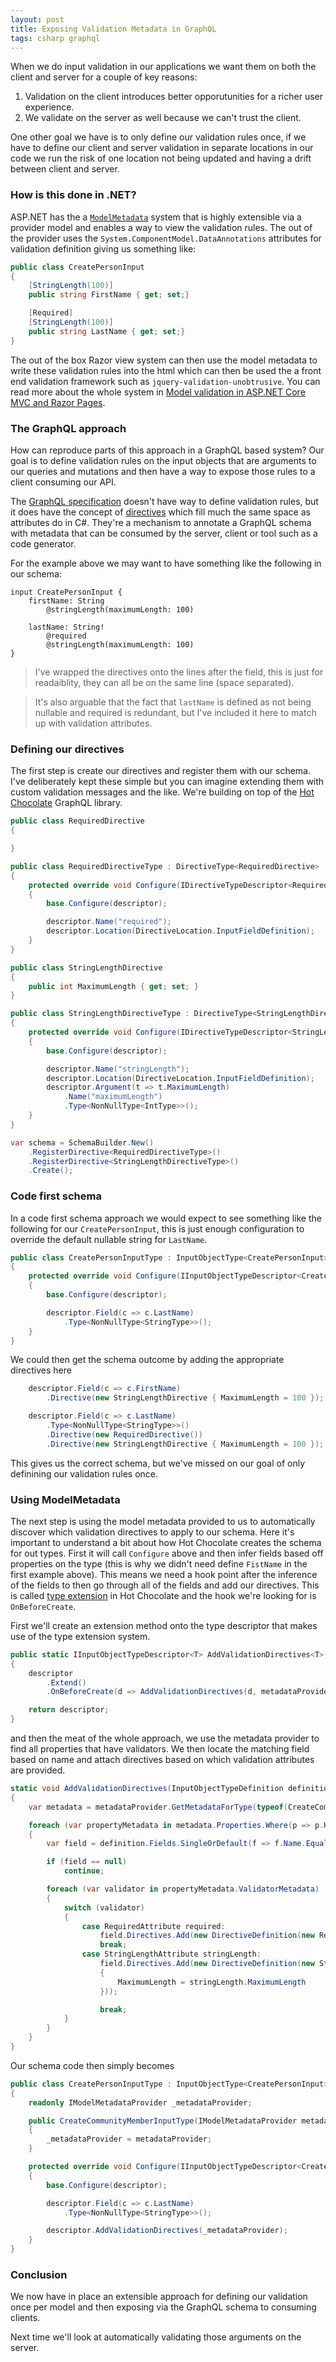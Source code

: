 ```yaml
---
layout: post
title: Exposing Validation Metadata in GraphQL
tags: csharp graphql
---
```


When we do input validation in our applications we want them on both the client and server for a couple of key reasons:

1. Validation on the client introduces better opporutunities for a richer user experience.
2. We validate on the server as well because we can't trust the client.

One other goal we have is to only define our validation rules once, if we have to define our client and server validation in separate locations in our code we run the risk of one location not being updated and having a drift between client and server.

### How is this done in .NET?

ASP.NET has the a [`ModelMetadata`][mm] system that is highly extensible via a provider model and enables a way to view the validation rules. The out of the provider uses the `System.ComponentModel.DataAnnotations` attributes for validation definition giving us something like:

``` csharp
public class CreatePersonInput
{
    [StringLength(100)]
    public string FirstName { get; set;}

    [Required]
    [StringLength(100)]
    public string LastName { get; set;}
}
```

The out of the box Razor view system can then use the model metadata to write these validation rules into the html which can then be used the a front end validation framework such as `jquery-validation-unobtrusive`. You can read more about the whole system in [Model validation in ASP.NET Core MVC and Razor Pages][mv].

### The GraphQL approach

How can reproduce parts of this approach in a GraphQL based system? Our goal is to define validation rules on the input objects that are arguments to our queries and mutations and then have a way to expose those rules to a client consuming our API.

The [GraphQL specification][spec] doesn't have way to define validation rules, but it does have the concept of [directives][dir] which fill much the same space as attributes do in C#. They're a mechanism to annotate a GraphQL schema with metadata that can be consumed by the server, client or tool such as a code generator.

For the example above we may want to have something like the following in our schema:

```
input CreatePersonInput {
    firstName: String
        @stringLength(maximumLength: 100)

    lastName: String!
        @required
        @stringLength(maximumLength: 100)
}
```

> I've wrapped the directives onto the lines after the field, this is just for readaiblity, they can all be on the same line (space separated).

> It's also arguable that the fact that `lastName` is defined as not being nullable and required is redundant, but I've included it here to match up with validation attributes.

### Defining our directives

The first step is create our directives and register them with our schema. I've deliberately kept these simple but you can imagine extending them with custom validation messages and the like. We're building on top of the [Hot Chocolate][hc] GraphQL library.

``` csharp
public class RequiredDirective
{

}

public class RequiredDirectiveType : DirectiveType<RequiredDirective>
{
    protected override void Configure(IDirectiveTypeDescriptor<RequiredDirective> descriptor)
    {
        base.Configure(descriptor);

        descriptor.Name("required");
        descriptor.Location(DirectiveLocation.InputFieldDefinition);
    }
}

public class StringLengthDirective
{
    public int MaximumLength { get; set; }
}

public class StringLengthDirectiveType : DirectiveType<StringLengthDirective>
{
    protected override void Configure(IDirectiveTypeDescriptor<StringLengthDirective> descriptor)
    {
        base.Configure(descriptor);

        descriptor.Name("stringLength");
        descriptor.Location(DirectiveLocation.InputFieldDefinition);
        descriptor.Argument(t => t.MaximumLength)
            .Name("maximumLength")
            .Type<NonNullType<IntType>>();
    }
}
```

``` csharp
var schema = SchemaBuilder.New()
    .RegisterDirective<RequiredDirectiveType>()
    .RegisterDirective<StringLengthDirectiveType>()
    .Create();
```

### Code first schema

In a code first schema approach we would expect to see something like the following for our `CreatePersonInput`, this is just enough configuration to override the default nullable string for `LastName`.

``` csharp
public class CreatePersonInputType : InputObjectType<CreatePersonInput>
{
    protected override void Configure(IInputObjectTypeDescriptor<CreateCommunityMemberInput> descriptor)
    {
        base.Configure(descriptor);

        descriptor.Field(c => c.LastName)
            .Type<NonNullType<StringType>>();
    }
}
```

We could then get the schema outcome by adding the appropriate directives here
``` csharp
    descriptor.Field(c => c.FirstName)
        .Directive(new StringLengthDirective { MaximumLength = 100 });

    descriptor.Field(c => c.LastName)
        .Type<NonNullType<StringType>>()
        .Directive(new RequiredDirective())
        .Directive(new StringLengthDirective { MaximumLength = 100 });
```

This gives us the correct schema, but we've missed on our goal of only definining our validation rules once.

### Using ModelMetadata
The next step is using the model metadata provided to us to automatically discover which validation directives to apply to our schema. Here it's important to understand a bit about how Hot Chocolate creates the schema for out types. First it will call `Configure` above and then infer fields based off properties on the type (this is why we didn't need define `FistName` in the first example above). This means we need a hook point after the inference of the fields to then go through all of the fields and add our directives.  This is called [type extension][extend] in Hot Chocolate and the hook we're looking for is `OnBeforeCreate`.

First we'll create an extension method onto the type descriptor that makes use of the type extension system.

``` csharp
public static IInputObjectTypeDescriptor<T> AddValidationDirectives<T>(this IInputObjectTypeDescriptor<T> descriptor, IModelMetadataProvider metadataProvider)
{
    descriptor
        .Extend()
        .OnBeforeCreate(d => AddValidationDirectives(d, metadataProvider));

    return descriptor;
}
```

and then the meat of the whole approach, we use the metadata provider to find all properties that have validators. We then locate the matching field based on name and attach directives based on which validation attributes are provided.

``` csharp
static void AddValidationDirectives(InputObjectTypeDefinition definition, IModelMetadataProvider metadataProvider)
{
    var metadata = metadataProvider.GetMetadataForType(typeof(CreateCommunityMemberInput));

    foreach (var propertyMetadata in metadata.Properties.Where(p => p.HasValidators ?? false))
    {
        var field = definition.Fields.SingleOrDefault(f => f.Name.Equals(propertyMetadata.Name, StringComparison.OrdinalIgnoreCase));

        if (field == null)
            continue;

        foreach (var validator in propertyMetadata.ValidatorMetadata)
        {
            switch (validator)
            {
                case RequiredAttribute required:
                    field.Directives.Add(new DirectiveDefinition(new RequiredDirective()));
                    break;
                case StringLengthAttribute stringLength:
                    field.Directives.Add(new DirectiveDefinition(new StringLengthDirective
                    {
                        MaximumLength = stringLength.MaximumLength
                    }));

                    break;
            }
        }
    }
}
```

Our schema code then simply becomes

``` csharp
public class CreatePersonInputType : InputObjectType<CreatePersonInput>
{
    readonly IModelMetadataProvider _metadataProvider;

    public CreateCommunityMemberInputType(IModelMetadataProvider metadataProvider)
	{
        _metadataProvider = metadataProvider;
    }

    protected override void Configure(IInputObjectTypeDescriptor<CreateCommunityMemberInput> descriptor)
    {
        base.Configure(descriptor);

        descriptor.Field(c => c.LastName)
            .Type<NonNullType<StringType>>();

        descriptor.AddValidationDirectives(_metadataProvider);
    }
}
```

### Conclusion

We now have in place an extensible approach for defining our validation once per model and then exposing via the GraphQL schema to consuming clients.

Next time we'll look at automatically validating those arguments on the server.

[mm]: https://docs.microsoft.com/en-us/dotnet/api/microsoft.aspnetcore.mvc.modelbinding.modelmetadata?view=aspnetcore-2.2
[mv]: https://docs.microsoft.com/en-us/aspnet/core/mvc/models/validation?view=aspnetcore-2.2
[spec]: https://graphql.github.io/graphql-spec/June2018/
[dir]: https://graphql.github.io/learn/queries/#directives
[hc]: https://hotchocolate.io/
[extend]: https://hotchocolate.io/docs/extending-types